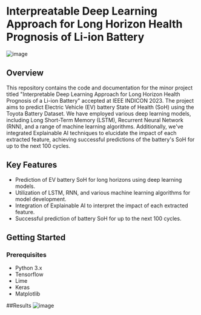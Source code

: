 # Interpreatable Deep Learning Approach for Long Horizon Health Prognosis of Li-ion Battery


![image](https://github.com/Umeshexe/Battery-/assets/98090092/012a2c09-ded2-4971-96fa-4a521731f340)


## Overview

This repository contains the code and documentation for the minor project titled "Interpretable Deep Learning Approach for Long Horizon Health Prognosis of a Li-ion Battery" accepted at IEEE INDICON 2023. The project aims to predict Electric Vehicle (EV) battery State of Health (SoH) using the Toyota Battery Dataset. We have employed various deep learning models, including Long Short-Term Memory (LSTM), Recurrent Neural Network (RNN), and a range of machine learning algorithms. Additionally, we've integrated Explainable AI techniques to elucidate the impact of each extracted feature, achieving successful predictions of the battery's SoH for up to the next 100 cycles.

## Key Features

- Prediction of EV battery SoH for long horizons using deep learning models.
- Utilization of LSTM, RNN, and various machine learning algorithms for model development.
- Integration of Explainable AI to interpret the impact of each extracted feature.
- Successful prediction of battery SoH for up to the next 100 cycles.

## Getting Started

### Prerequisites

- Python 3.x
- Tensorflow
- Lime
- Keras
- Matplotlib

##Results
![image](https://github.com/Umeshexe/Battery-/assets/98090092/54c15abb-f425-43fb-b289-87a89ff1bde9)




